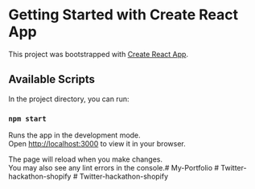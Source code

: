 # Getting Started with Create React App

This project was bootstrapped with [Create React App](https://github.com/facebook/create-react-app).

## Available Scripts

In the project directory, you can run:

### `npm start`

Runs the app in the development mode.\
Open [http://localhost:3000](http://localhost:3000) to view it in your browser.

The page will reload when you make changes.\
You may also see any lint errors in the console.#   M y - P o r t f o l i o  
 #   T w i t t e r - h a c k a t h o n - s h o p i f y  
 #   T w i t t e r - h a c k a t h o n - s h o p i f y  
 